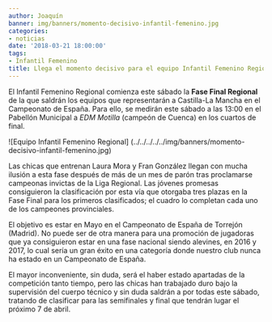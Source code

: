 ```yaml
---
author: Joaquín
banner: img/banners/momento-decisivo-infantil-femenino.jpg
categories:
- noticias
date: '2018-03-21 18:00:00'
tags:
- Infantil Femenino
title: Llega el momento decisivo para el equipo Infantil Femenino Regional
---
```


El Infantil Femenino Regional comienza este sábado la **Fase Final
Regional** de la que saldrán los equipos que representarán a Castilla-La
Mancha en el Campeonato de España. Para ello, se medirán este sábado a
las 13:00 en el Pabellón Municipal a _EDM Motilla_ (campeón de Cuenca)
en los cuartos de final.

![Equipo Infantil Femenino Regional] (../../../../../img/banners/momento-decisivo-infantil-femenino.jpg)

Las chicas que entrenan Laura Mora y Fran González llegan con mucha
ilusión a esta fase después de más de un mes de parón tras proclamarse
campeonas invictas de la Liga Regional. Las jóvenes promesas
consiguieron la clasificación por esta vía que otorgaba tres plazas en
la Fase Final para los primeros clasificados; el cuadro lo completan
cada uno de los campeones provinciales.

El objetivo es estar en Mayo en el Campeonato de España de Torrejón
(Madrid). No puede ser de otra manera para una promoción de jugadoras
que ya consiguieron estar en una fase nacional siendo alevines, en
2016 y 2017, lo cual sería un gran éxito en una categoría donde
nuestro club nunca ha estado en un Campeonato de España.

El mayor inconveniente, sin duda, será el haber estado apartadas de la
competición tanto tiempo, pero las chicas han trabajado duro bajo la
supervisión del cuerpo técnico y sin duda saldrán a por todas este
sábado, tratando de clasificar para las semifinales y final que
tendrán lugar el próximo 7 de abril.
